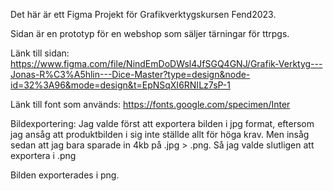 Det här är ett Figma Projekt för Grafikverktygskursen Fend2023.

Sidan är en prototyp för en webshop som säljer tärningar för ttrpgs.

Länk till sidan:
https://www.figma.com/file/NindEmDoDWsl4JfSGQ4GNJ/Grafik-Verktyg---Jonas-R%C3%A5hlin---Dice-Master?type=design&node-id=32%3A96&mode=design&t=EpNSqXI6RNILz7sP-1

Länk till font som används:
https://fonts.google.com/specimen/Inter

Bildexportering:
Jag valde först att exportera bilden i jpg format, eftersom jag ansåg att produktbilden i sig inte ställde allt för höga krav. Men insåg sedan att jag bara sparade in 4kb på .jpg > .png. Så jag valde slutligen att exportera i .png

Bilden exporterades i png.
